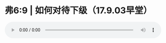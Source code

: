 # 弗6:9 | 如何对待下级（17.9.03早堂）

<audio style="width: 100%;" preload="false" controls controlslist="nodownload"><source src="http://file.simai.life/audio/mp3/old/12182.mp3" type="audio/mpeg">Your browser does not support the audio element.</audio>


